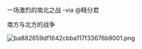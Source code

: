 一场激烈的南北之战 -via @精分君

南方与北方的战争

![ba882659df1642cbba117f33676b9001.png](https://wxlzmt.github.io/cdn1/ext/qw/groups/10014/ba882659df1642cbba117f33676b9001.png)
